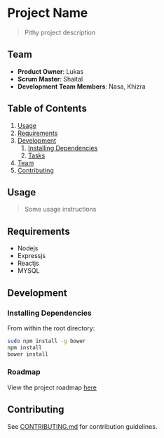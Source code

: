 # Project Name

> Pithy project description

## Team

  - __Product Owner__: Lukas
  - __Scrum Master__: Shaital
  - __Development Team Members__: Nasa, Khizra

## Table of Contents

1. [Usage](#Usage)
1. [Requirements](#requirements)
1. [Development](#development)
    1. [Installing Dependencies](#installing-dependencies)
    1. [Tasks](#tasks)
1. [Team](#team)
1. [Contributing](#contributing)

## Usage

> Some usage instructions

## Requirements

- Nodejs
- Expressjs
- Reactjs
- MYSQL

## Development

### Installing Dependencies

From within the root directory:

```sh
sudo npm install -g bower
npm install
bower install
```

### Roadmap

View the project roadmap [here](LINK_TO_PROJECT_ISSUES)


## Contributing

See [CONTRIBUTING.md](CONTRIBUTING.md) for contribution guidelines.
